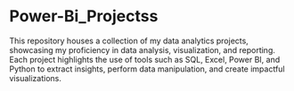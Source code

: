 # Power-Bi_Projectss
This repository houses a collection of my data analytics projects, showcasing my proficiency in data analysis, visualization, and reporting. Each project highlights the use of tools such as SQL, Excel, Power BI, and Python to extract insights, perform data manipulation, and create impactful visualizations. 
